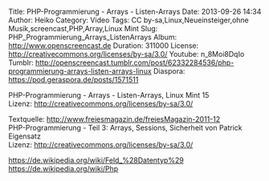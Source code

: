 Title: PHP-Programmierung - Arrays - Listen-Arrays
Date: 2013-09-26 14:34
Author: Heiko
Category: Video
Tags: CC by-sa,Linux,Neueinsteiger,ohne Musik,screencast,PHP,Array,Linux Mint
Slug: PHP_Programmierung_Arrays_ListenArrays
Album: http://www.openscreencast.de
Duration: 311000
License: http://creativecommons.org/licenses/by-sa/3.0/
Youtube: n_8Moi8DqIo
Tumblr: http://openscreencast.tumblr.com/post/62332284536/php-programmierung-arrays-listen-arrays-linux
Diaspora: https://pod.geraspora.de/posts/1571511

PHP-Programmierung - Arrays - Listen-Arrays, Linux Mint 15  
Lizenz: <http://creativecommons.org/licenses/by-sa/3.0/>  
  
Textquelle: <http://www.freiesmagazin.de/freiesMagazin-2011-12>  
PHP-Programmierung - Teil 3: Arrays, Sessions, Sicherheit von Patrick
Eigensatz  
Lizenz: <http://creativecommons.org/licenses/by-sa/3.0/>  
  
<https://de.wikipedia.org/wiki/Feld_%28Datentyp%29>  
<https://de.wikipedia.org/wiki/Php>

